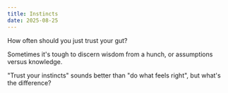 ```yaml
---
title: Instincts
date: 2025-08-25
---
```


How often should you just trust your gut?

Sometimes it's tough to discern wisdom from a hunch, or assumptions versus knowledge.

"Trust your instincts" sounds better than "do what feels right", but what's the difference?